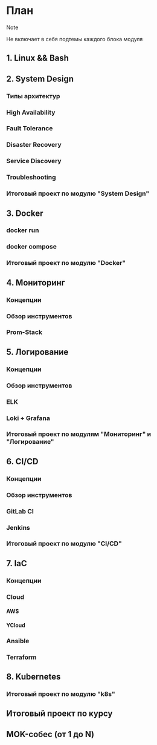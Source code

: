 # План
> [!NOTE]  
> Не включает в себя подтемы каждого блока модуля

## 1. Linux && Bash
## 2. System Design
### Типы архитектур
### High Availability
### Fault Tolerance
### Disaster Recovery
### Service Discovery
### Troubleshooting
### Итоговый проект по модулю "System Design"
## 3. Docker
### docker run
### docker compose
### Итоговый проект по модулю "Docker"
## 4. Мониторинг
### Концепции
### Обзор инструментов
### Prom-Stack
## 5. Логирование
### Концепции
### Обзор инструментов
### ELK
### Loki + Grafana
### Итоговый проект по модулям "Мониторинг" и "Логирование"
## 6. CI/CD
### Концепции
### Обзор инструментов
### GitLab CI
### Jenkins
### Итоговый проект по модулю "CI/CD"
## 7. IaC
### Концепции
### Cloud
#### AWS
#### YCloud
### Ansible
### Terraform
## 8. Kubernetes
### Итоговый проект по модулю "k8s"

## Итоговый проект по курсу
## MOK-собес (от 1 до N)
